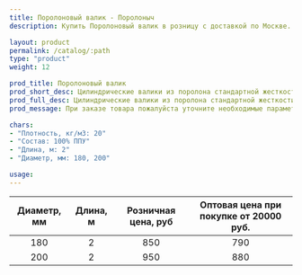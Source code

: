 ```yaml
---
title: Поролоновый валик - Поролоныч
description: Купить Поролоновый валик в розницу с доставкой по Москве.

layout: product
permalink: /catalog/:path
type: "product"
weight: 12

prod_title: Поролоновый валик
prod_short_desc: Цилиндрические валики из поролона стандартной жесткости. Применяются в качестве наполнителя для мебели (валиков, подушек и т.п.)
prod_full_desc: Цилиндрические валики из поролона стандартной жесткости. Применяются в качестве наполнителя для мебели (валиков, подушек и т.п.).
prod_message: При заказе товара пожалуйста уточните необходимые параметры (размер и количество).

chars:
- "Плотность, кг/м3: 20"
- "Состав: 100% ППУ"
- "Длина, м: 2"
- "Диаметр, мм: 180, 200"

usage:
---
```


| Диаметр, мм | Длина, м | Розничная цена, руб | Оптовая цена при покупке от 20000 руб. |
|:-----------:|:---------------:|:---------------------------:|:-----------------------------------------:|
|180|2|850|790|
|200|2|950|880|
